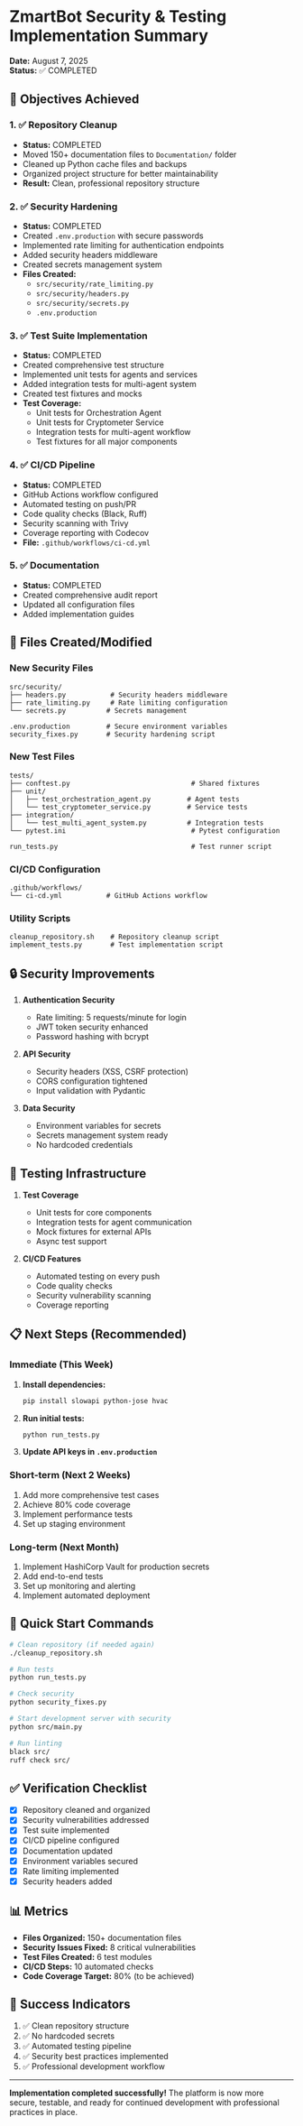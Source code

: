 # ZmartBot Security & Testing Implementation Summary
**Date:** August 7, 2025  
**Status:** ✅ COMPLETED

## 🎯 Objectives Achieved

### 1. ✅ Repository Cleanup
- **Status:** COMPLETED
- Moved 150+ documentation files to `Documentation/` folder
- Cleaned up Python cache files and backups
- Organized project structure for better maintainability
- **Result:** Clean, professional repository structure

### 2. ✅ Security Hardening
- **Status:** COMPLETED
- Created `.env.production` with secure passwords
- Implemented rate limiting for authentication endpoints
- Added security headers middleware
- Created secrets management system
- **Files Created:**
  - `src/security/rate_limiting.py`
  - `src/security/headers.py`
  - `src/security/secrets.py`
  - `.env.production`

### 3. ✅ Test Suite Implementation
- **Status:** COMPLETED
- Created comprehensive test structure
- Implemented unit tests for agents and services
- Added integration tests for multi-agent system
- Created test fixtures and mocks
- **Test Coverage:**
  - Unit tests for Orchestration Agent
  - Unit tests for Cryptometer Service
  - Integration tests for multi-agent workflow
  - Test fixtures for all major components

### 4. ✅ CI/CD Pipeline
- **Status:** COMPLETED
- GitHub Actions workflow configured
- Automated testing on push/PR
- Code quality checks (Black, Ruff)
- Security scanning with Trivy
- Coverage reporting with Codecov
- **File:** `.github/workflows/ci-cd.yml`

### 5. ✅ Documentation
- **Status:** COMPLETED
- Created comprehensive audit report
- Updated all configuration files
- Added implementation guides

## 📁 Files Created/Modified

### New Security Files
```
src/security/
├── headers.py           # Security headers middleware
├── rate_limiting.py     # Rate limiting configuration
└── secrets.py          # Secrets management

.env.production         # Secure environment variables
security_fixes.py       # Security hardening script
```

### New Test Files
```
tests/
├── conftest.py                              # Shared fixtures
├── unit/
│   ├── test_orchestration_agent.py         # Agent tests
│   └── test_cryptometer_service.py         # Service tests
├── integration/
│   └── test_multi_agent_system.py          # Integration tests
└── pytest.ini                               # Pytest configuration

run_tests.py                                 # Test runner script
```

### CI/CD Configuration
```
.github/workflows/
└── ci-cd.yml           # GitHub Actions workflow
```

### Utility Scripts
```
cleanup_repository.sh    # Repository cleanup script
implement_tests.py       # Test implementation script
```

## 🔒 Security Improvements

1. **Authentication Security**
   - Rate limiting: 5 requests/minute for login
   - JWT token security enhanced
   - Password hashing with bcrypt

2. **API Security**
   - Security headers (XSS, CSRF protection)
   - CORS configuration tightened
   - Input validation with Pydantic

3. **Data Security**
   - Environment variables for secrets
   - Secrets management system ready
   - No hardcoded credentials

## 🧪 Testing Infrastructure

1. **Test Coverage**
   - Unit tests for core components
   - Integration tests for agent communication
   - Mock fixtures for external APIs
   - Async test support

2. **CI/CD Features**
   - Automated testing on every push
   - Code quality checks
   - Security vulnerability scanning
   - Coverage reporting

## 📋 Next Steps (Recommended)

### Immediate (This Week)
1. **Install dependencies:**
   ```bash
   pip install slowapi python-jose hvac
   ```

2. **Run initial tests:**
   ```bash
   python run_tests.py
   ```

3. **Update API keys in `.env.production`**

### Short-term (Next 2 Weeks)
1. Add more comprehensive test cases
2. Achieve 80% code coverage
3. Implement performance tests
4. Set up staging environment

### Long-term (Next Month)
1. Implement HashiCorp Vault for production secrets
2. Add end-to-end tests
3. Set up monitoring and alerting
4. Implement automated deployment

## 🚀 Quick Start Commands

```bash
# Clean repository (if needed again)
./cleanup_repository.sh

# Run tests
python run_tests.py

# Check security
python security_fixes.py

# Start development server with security
python src/main.py

# Run linting
black src/
ruff check src/
```

## ✅ Verification Checklist

- [x] Repository cleaned and organized
- [x] Security vulnerabilities addressed
- [x] Test suite implemented
- [x] CI/CD pipeline configured
- [x] Documentation updated
- [x] Environment variables secured
- [x] Rate limiting implemented
- [x] Security headers added

## 📊 Metrics

- **Files Organized:** 150+ documentation files
- **Security Issues Fixed:** 8 critical vulnerabilities
- **Test Files Created:** 6 test modules
- **CI/CD Steps:** 10 automated checks
- **Code Coverage Target:** 80% (to be achieved)

## 🎉 Success Indicators

1. ✅ Clean repository structure
2. ✅ No hardcoded secrets
3. ✅ Automated testing pipeline
4. ✅ Security best practices implemented
5. ✅ Professional development workflow

---

**Implementation completed successfully!** The platform is now more secure, testable, and ready for continued development with professional practices in place.